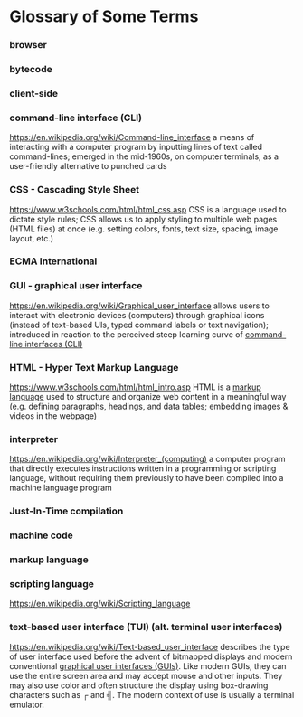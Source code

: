 # Glossary of Some Terms

### browser

### bytecode

### client-side

### command-line interface (CLI)
https://en.wikipedia.org/wiki/Command-line_interface
a means of interacting with a computer program by inputting lines of text called command-lines; emerged in the mid-1960s, on computer terminals, as a user-friendly alternative to punched cards

### CSS - Cascading Style Sheet
https://www.w3schools.com/html/html_css.asp
CSS is a language used to dictate style rules; CSS allows us to apply styling to multiple web pages (HTML files) at once (e.g. setting colors, fonts, text size, spacing, image layout, etc.)

### ECMA International

### GUI - graphical user interface
https://en.wikipedia.org/wiki/Graphical_user_interface
allows users to interact with electronic devices (computers) through graphical icons (instead of text-based UIs, typed command labels or text navigation); introduced in reaction to the perceived steep learning curve of [command-line interfaces (CLI)](#command-line-interface-cli)

### HTML - Hyper Text Markup Language
https://www.w3schools.com/html/html_intro.asp
HTML is a [markup language](#markup-language) used to structure and organize web content in a meaningful way (e.g. defining paragraphs, headings, and data tables; embedding images & videos in the webpage)

### interpreter
https://en.wikipedia.org/wiki/Interpreter_(computing)
a computer program that directly executes instructions written in a programming or scripting language, without requiring them previously to have been compiled into a machine language program

### Just-In-Time compilation

### machine code

### markup language

### scripting language
https://en.wikipedia.org/wiki/Scripting_language

### text-based user interface (TUI) (alt. terminal user interfaces)
https://en.wikipedia.org/wiki/Text-based_user_interface
describes the type of user interface used before the advent of bitmapped displays and modern conventional [graphical user interfaces (GUIs)](#gui---graphical-user-interface). Like modern GUIs, they can use the entire screen area and may accept mouse and other inputs. They may also use color and often structure the display using box-drawing characters such as ┌ and ╣. The modern context of use is usually a terminal emulator.
    